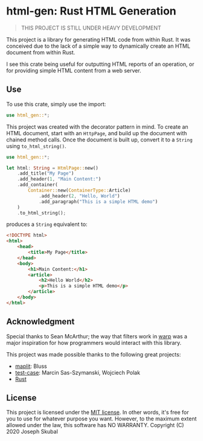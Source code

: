 html-gen: Rust HTML Generation
==============================

> THIS PROJECT IS STILL UNDER HEAVY DEVELOPMENT

This project is a library for generating HTML code from within Rust. It was conceived due to the 
lack of a simple way to dynamically create an HTML document from within Rust. 

I see this crate being useful for outputting HTML reports of an operation, or for providing simple
HTML content from a web server.

## Use
To use this crate, simply use the import: 
```rust
use html_gen::*;
```

This project was created with the decorator pattern in mind. To create an HTML document, start with
an `HttpPage`, and build up the document with chained method calls. Once the document is built up,
convert it to a `String` using `to_html_string()`. 

```rust
use html_gen::*;

let html: String = HtmlPage::new()
    .add_title("My Page")
    .add_header(1, "Main Content:")
    .add_container(
        Container::new(ContainerType::Article)
            .add_header(2, "Hello, World")
            .add_paragraph("This is a simple HTML demo")
    )
    .to_html_string();
```

produces a `String` equivalent to:

```html
<!DOCTYPE html>
<html>
    <head>
        <title>My Page</title>
    </head>
    <body>
        <h1>Main Content:</h1>
        <article>
            <h2>Hello World</h2>
            <p>This is a simple HTML demo</p>
        </article>
    </body>
</html>
```

## Acknowledgment
Special thanks to Sean McArthur; the way that filters work in [warp](https://crates.io/crates/warp)
was a major inspiration for how programmers would interact with this library.

This project was made possible thanks to the following great projects:
* [maplit](https://crates.io/crates/maplit): Bluss
* [test-case](https://crates.io/crates/test-case): Marcin Sas-Szymanski, Wojciech Polak
* [Rust](https://rust-lang.org)

## License
This project is licensed under the [MIT license](https://mit-license.org). In other words, it's
free for you to use for whatever purpose you want. However, to the maximum extent allowed under the
law, this software has NO WARRANTY.
Copyright (C) 2020 Joseph Skubal